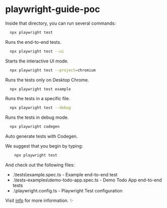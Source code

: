 # playwright-guide-poc


Inside that directory, you can run several commands:
```sh
  npx playwright test
```
Runs the end-to-end tests.
```sh
  npx playwright test --ui
```
Starts the interactive UI mode.
```sh
  npx playwright test --project=chromium
```
Runs the tests only on Desktop Chrome.
```sh
  npx playwright test example
```
Runs the tests in a specific file.
```sh
  npx playwright test --debug
```
Runs the tests in debug mode.
```sh
  npx playwright codegen
```
Auto generate tests with Codegen.

We suggest that you begin by typing:
```sh
    npx playwright test
```
And check out the following files:
  - .\tests\example.spec.ts - Example end-to-end test
  - .\tests-examples\demo-todo-app.spec.ts - Demo Todo App end-to-end tests
  - .\playwright.config.ts - Playwright Test configuration

Visit [info](https://playwright.dev/docs/intro) for more information. ✨
